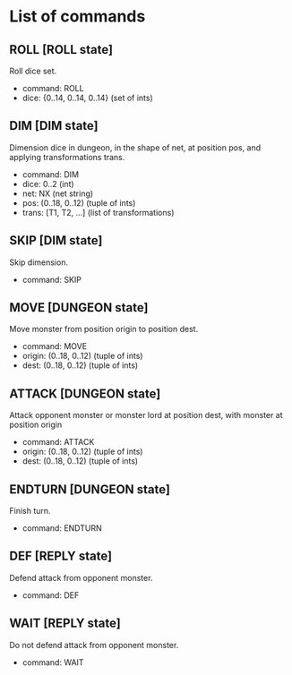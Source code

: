 # List of commands

## ROLL [ROLL state]
Roll dice set.
- command: ROLL
- dice:    {0..14, 0..14, 0..14} (set of ints)

## DIM [DIM state]
Dimension dice in dungeon, in the shape of net, at position
pos, and applying transformations trans.
- command: DIM
- dice:    0..2 (int)
- net:     NX (net string)
- pos:     (0..18, 0..12) (tuple of ints)
- trans:   [T1, T2, ...] (list of transformations)

## SKIP [DIM state]
Skip dimension.
- command: SKIP

## MOVE [DUNGEON state]
Move monster from position origin to position dest.
- command: MOVE
- origin:  (0..18, 0..12) (tuple of ints)
- dest:    (0..18, 0..12) (tuple of ints)

## ATTACK [DUNGEON state]
Attack opponent monster or monster lord at position dest, 
with monster at position origin
- command: ATTACK
- origin:  (0..18, 0..12) (tuple of ints)
- dest:    (0..18, 0..12) (tuple of ints)

## ENDTURN [DUNGEON state]
Finish turn.
- command: ENDTURN

## DEF [REPLY state]
Defend attack from opponent monster.
- command: DEF

## WAIT [REPLY state]
Do not defend attack from opponent monster.
- command: WAIT
